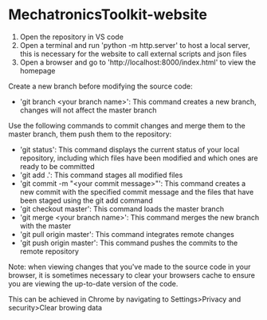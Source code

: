 # MechatronicsToolkit-website
1. Open the repository in VS code
2. Open a terminal and run 'python -m http.server' to host a local server, this is necessary for the website to call external scripts and json files
3. Open a browser and go to 'http://localhost:8000/index.html' to view the homepage

Create a new branch before modifying the source code:

* 'git branch \<your branch name\>': This command creates a new branch, changes will not affect the master branch

Use the following commands to commit changes and merge them to the master branch, them push them to the repository:

* 'git status': This command displays the current status of your local repository, including which files have been modified and which ones are ready to be committed
* 'git add .': This command stages all modified files
* 'git commit -m "\<your commit message\>"': This command creates a new commit with the specified commit message and the files that have been staged using the git add command
* 'git checkout master': This command loads the master branch
* 'git merge \<your branch name\>': This command merges the new branch with the master
* 'git pull origin master': This command integrates remote changes
* 'git push origin master': This command pushes the commits to the remote repository

Note: when viewing changes that you've made to the source code in your browser, it is sometimes necessary to clear your browsers cache to ensure you are viewing the up-to-date version of the code.

This can be achieved in Chrome by navigating to Settings>Privacy and security>Clear browing data
